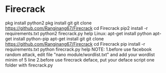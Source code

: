 # Firecrack
pkg install python2 pkg install git git clone https://github.com/Ranginang67/Firecrack cd Firecrack pip2 install -r requirements.txt python2 firecrack.py help Linux:  apt-get install python apt-get install python-pip apt-get install git git clone https://github.com/Ranginang67/Firecrack cd Firecrack pip install -r requirements.txt python firecrack.py help NOTE:  1.before use facebook random attack, edit file "nano module/wordlist.txt" and add your wordlist minim of 5 line 2.before use firecrack deface, put your deface script one folder with firecrack.py
